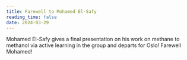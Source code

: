 ```yaml
---
title: Farewell to Mohamed El-Safy 
reading_time: false
date: 2024-03-29
---
```


Mohamed El-Safy gives a final presentation on his work on methane to methanol via active learning in the group and departs for Oslo! Farewell Mohamed!

<!--more-->
